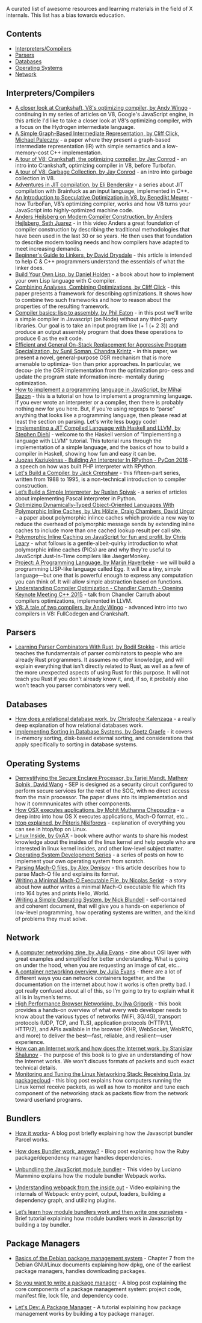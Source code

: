 A curated list of awesome resources and learning materials in the field of X internals.
This list has a bias towards education.

## Contents

- [Interpreters/Compilers](#interpreterscompilers)
- [Parsers](#parsers)
- [Databases](#databases)
- [Operating Systems](#operating-systems)
- [Network](#network)

## Interpreters/Compilers

- [A closer look at Crankshaft, V8's optimizing compiler, by Andy Wingo](https://wingolog.org/archives/2011/08/02/a-closer-look-at-crankshaft-v8s-optimizing-compiler) - continuing in my series of articles on V8, Google's JavaScript engine, in this article I'd like to take a closer look at V8's optimizing compiler, with a focus on the Hydrogen intermediate language.
- [A Simple Graph-Based Intermediate Representation, by Cliff Click, Michael Paleczny](http://www.oracle.com/technetwork/java/javase/tech/c2-ir95-150110.pdf) - a paper where they present a graph-based intermediate representation (IR) with simple semantics and a low-memory-cost C++ implementation.
- [A tour of V8: Crankshaft, the optimizing compiler, by Jay Conrod](http://jayconrod.com/posts/54/a-tour-of-v8-crankshaft-the-optimizing-compiler) - an intro into Crankshaft, optimizing compiler in V8, before Turbofan.
- [A tour of V8: Garbage Collection, by Jay Conrod](http://jayconrod.com/posts/55/a-tour-of-v8-garbage-collection) - an intro into garbage collection in V8.
- [Adventures in JIT compilation, by Eli Bendersky](https://eli.thegreenplace.net/2017/adventures-in-jit-compilation-part-1-an-interpreter/) - a series about JIT compilation with Brainfuck as an input language, implemented in C++.
- [An Introduction to Speculative Optimization in V8, by Benedikt Meurer](http://benediktmeurer.de/2017/12/13/an-introduction-to-speculative-optimization-in-v8/) - how TurboFan, V8’s optimizing compiler, works and how V8 turns your JavaScript into highly-optimized machine code.
- [Anders Hejlsberg on Modern Compiler Construction, by Anders Hejlsberg, Seth Juarez](https://channel9.msdn.com/Blogs/Seth-Juarez/Anders-Hejlsberg-on-Modern-Compiler-Construction) - in this video Anders a great foundation of compiler construction by describing the traditional methodologies that have been used in the last 30 or so years. He then uses that foundation to describe modern tooling needs and how compilers have adapted to meet increasing demands.
- [Beginner's Guide to Linkers, by David Drysdale](http://www.lurklurk.org/linkers/linkers.html) - this article is intended to help C & C++ programmers understand the essentials of what the linker does.
- [Build Your Own Lisp, by Daniel Holden](http://www.buildyourownlisp.com/contents) - a book about how to implement your own Lisp language with C compiler.
- [Combining Analyses, Combining Optimizations, by Cliff Click](https://www.researchgate.net/publication/2394127_Combining_Analyses_Combining_Optimizations) - this paper presents a framework for describing optimizations. It shows how to combine two such frameworks and how to reason about the properties of the resulting framework.
- [Compiler basics: lisp to assembly, by Phil Eaton](http://notes.eatonphil.com/compiler-basics-lisp-to-assembly.html) - in this post we'll write a simple compiler in Javascript (on Node) without any third-party libraries. Our goal is to take an input program like (+ 1 (+ 2 3)) and produce an output assembly program that does these operations to produce 6 as the exit code.
- [Efficient and General On-Stack Replacement for Aggressive Program Specialization, by Sunil Soman, Chandra Krintz](https://www.cs.ucsb.edu/%7Eckrintz/papers/osr.pdf) - in this paper, we present a novel, general-purpose OSR mechanism that is more amenable to optimiza- tion than prior approaches. In particular, we decou- ple the OSR implementation from the optimization pro- cess and update the program state information incre- mentally during optimization.
- [How to implement a programming language in JavaScript, by Mihai Bazon](http://lisperator.net/pltut) - this is a tutorial on how to implement a programming language. If you ever wrote an interpreter or a compiler, then there is probably nothing new for you here. But, if you're using regexps to “parse” anything that looks like a programming language, then please read at least the section on parsing. Let's write less buggy code!
- [Implementing a JIT Compiled Language with Haskell and LLVM, by Stephen Diehl](http://www.stephendiehl.com/llvm/) - welcome to the Haskell version of "Implementing a language with LLVM" tutorial. This tutorial runs through the implementation of a simple language, and the basics of how to build a compiler in Haskell, showing how fun and easy it can be.
- [Juozas Kaziukėnas - Building An Interpreter In RPython - PyCon 2016](https://www.youtube.com/watch?v=9tDpjzPLvNY) - a speech on how was built PHP interpreter with RPython.
- [Let's Build a Compiler, by Jack Crenshaw](https://compilers.iecc.com/crenshaw/) - this fifteen-part series, written from 1988 to 1995, is a non-technical introduction to compiler construction.
- [Let’s Build a Simple Interpreter, by Ruslan Spivak](https://ruslanspivak.com/lsbasi-part1/) - a series of articles about implementing Pascal interpreter in Python.
- [Optimizing Dynamically-Typed Object-Oriented Languages With Polymorphic Inline Caches, by Urs Hölzle, Craig Chambers, David Ungar](http://hoelzle.org/publications/ecoop91.pdf) - a paper about polymorphic inlince caches which provide a new way to reduce the overhead of polymorphic message sends by extending inline caches to include more than one cached lookup result per call site.
- [Polymorphic Inline Caching on JavaScript for fun and profit, by Chris Leary](http://blog.cdleary.com/2010/09/picing-on-javascript-for-fun-and-profit) - what follows is a gentle-albeit-quirky introduction to what polymorphic inline caches (PICs) are and why they're useful to JavaScript Just-In-Time compilers like JaegerMonkey.
- [Project: A Programming Language, by Marijn Haverbeke](http://eloquentjavascript.net/12_language.html) - we will build a programming LISP-like language called Egg. It will be a tiny, simple language—but one that is powerful enough to express any computation you can think of. It will allow simple abstraction based on functions.
- [Understanding Compiler Optimization - Chandler Carruth - Opening Keynote Meeting C++ 2015](https://www.youtube.com/watch?v=FnGCDLhaxKU) - talk from Chandler Carruth about compilers optimizations, implemented in LLVM.
- [V8: A tale of two compilers, by Andy Wingo](https://wingolog.org/archives/2011/07/05/v8-a-tale-of-two-compilers) - advanced intro into two compilers in V8: FullCodegen and Crankshaft.

## Parsers

- [Learning Parser Combinators With Rust, by Bodil Stokke](https://bodil.lol/parser-combinators/) - this article teaches the fundamentals of parser combinators to people who are already Rust programmers. It assumes no other knowledge, and will explain everything that isn't directly related to Rust, as well as a few of the more unexpected aspects of using Rust for this purpose. It will not teach you Rust if you don't already know it, and, if so, it probably also won't teach you parser combinators very well.

## Databases

- [How does a relational database work, by Christophe Kalenzaga](http://coding-geek.com/how-databases-work/) - a really deep explanation of how relational databases work.
- [Implementing Sorting in Database Systems, by Goetz Graefe](http://wwwlgis.informatik.uni-kl.de/archiv/wwwdvs.informatik.uni-kl.de/courses/DBSREAL/SS2005/Vorlesungsunterlagen/Implementing_Sorting.pdf) - it covers in-memory sorting, disk-based external sorting, and considerations that apply specifically to sorting in database systems.

## Operating Systems

- [Demystifying the Secure Enclave Processor, by Tarjei Mandt, Mathew Solnik, David Wang](http://mista.nu/research/sep-paper.pdf) - SEP is designed as a security circuit configured to perform secure services for the rest of the SOC, with no direct access from the main processor. The paper dives into its implementation and how it commnunicates with other components.
- [How OSX executes applications, by Mohit Muthanna Cheppudira](http://0xfe.blogspot.de/2006/03/how-os-x-executes-applications.html) - a deep intro into how OS X executes applications, Mach-O format, etc...
- [htop explained, by Pēteris Ņikiforovs](https://peteris.rocks/blog/htop) - explanation of everything you can see in htop/top on Linux.
- [Linux Inside, by 0xAX](https://0xax.gitbooks.io/linux-insides/) - book where author wants to share his modest knowledge about the insides of the linux kernel and help people who are interested in linux kernel insides, and other low-level subject matter.
- [Operating System Development Series](http://www.brokenthorn.com/Resources/OSDevIndex.html) - a series of posts on how to implement your own operating system from scratch.
- [Parsing Mach-O files, by Alex Denisov](https://lowlevelbits.org/parsing-mach-o-files/) - this article describes how to parse Mach-O file and explains its format.
- [Writing a Minimal Mach-O Executable File, by Nicolas Seriot](http://seriot.ch/hello_macho.php) - a story about how author writes a minimal Mach-O executable file which fits into 164 bytes and prints Hello, World.
- [Writing a Simple Operating System, by Nick Blundell](http://www.cs.bham.ac.uk/%7Eexr/lectures/opsys/10_11/lectures/os-dev.pdf) - self-contained and coherent document, that will give you a hands-on experience of low-level programming, how operating systems are written, and the kind of problems they must solve.

## Network

- [A computer networking zine, by Julia Evans](https://jvns.ca/networking-zine.pdf) - zine about OSI layer with great examples and simplified for better understanding. What is going on under the hood, when you are requesting an image of cat, etc...
- [A container networking overview, by Julia Evans](https://jvns.ca/blog/2016/12/22/container-networking/) - there are a lot of different ways you can network containers together, and the documentation on the internet about how it works is often pretty bad. I got really confused about all of this, so I’m going to try to explain what it all is in laymen’s terms.
- [High Performance Browser Networking, by Ilya Grigorik](https://hpbn.co) - this book provides a hands-on overview of what every web developer needs to know about the various types of networks (WiFi, 3G/4G), transport protocols (UDP, TCP, and TLS), application protocols (HTTP/1.1, HTTP/2), and APIs available in the browser (XHR, WebSocket, WebRTC, and more) to deliver the best—fast, reliable, and resilient—user experience.
- [How can an Internet work and how does the Internet work, by Stanislav Shalunov](https://www.mccme.ru/computers/Shalunov-inet.pdf) - the purpose of this book is to give an understanding of how the Internet works. We won't discuss formats of packets and such exact technical details.
- [Monitoring and Tuning the Linux Networking Stack: Receiving Data, by packagecloud](https://blog.packagecloud.io/eng/2016/06/22/monitoring-tuning-linux-networking-stack-receiving-data) - this blog post explains how computers running the Linux kernel receive packets, as well as how to monitor and tune each component of the networking stack as packets flow from the network toward userland programs.


## Bundlers

- [How it works](https://parceljs.org/how_it_works.html)- A blog post briefly explaining how the Javascript bundler Parcel works.

- [How does Bundler work, anyway?](https://andre.arko.net/2015/04/28/how-does-bundler-work-anyway/) - Blog post explaning how the Ruby package/dependency manager handles dependencies.

- [Unbundling the JavaScript module bundler](https://www.youtube.com/watch?v=WGlT921ixx4&t=40s) - This video by Luciano Mammino explains how the module bundler Webpack works.

- [Understanding webpack from the inside out](https://www.youtube.com/watch?v=gEBUU6QfVzk) - Video explaining the internals of Webpack: entry point, output, loaders, building a dependency graph, and utilizing plugins.

- [Let’s learn how module bundlers work and then write one ourselves](https://www.freecodecamp.org/news/lets-learn-how-module-bundlers-work-and-then-write-one-ourselves-b2e3fe6c88ae/) - Brief tutorial explaining how module bundlers work in Javascript by building a toy bundler.


## Package Managers

- [Basics of the Debian package management system](https://www.debian.org/doc/manuals/debian-faq/ch-pkgtools.en.html) - Chapter 7 from the Debian GNU/Linux documents explaining how dpkg, one of the earliest package managers, handles downloading packages.

- [So you want to write a package manager](https://medium.com/@sdboyer/so-you-want-to-write-a-package-manager-4ae9c17d9527) - A blog post explaining the core components of a package management system: project code, manifest file, lock file, and dependency code.

- [Let's Dev: A Package Manager](https://yarnpkg.com/blog/2017/07/11/lets-dev-a-package-manager/) - A tutorial explaining how package management works by building a toy package manager.

